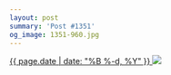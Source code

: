 ```yaml
---
layout: post
summary: 'Post #1351'
og_image: 1351-960.jpg
---
```


<p>
 <time>
  <a href="/1351">
   {{ page.date | date: "%B %-d, %Y" }}
  </a>
 </time>
 <a href="/1351">
  <img data-taken="5/4/2021" sizes="(min-width: 700px) 50vw, calc(100vw - 2rem)" src="{{ site.assets_url }}/1351-480.jpg" srcset="{{ site.assets_url }}/1351-240.jpg 240w, {{ site.assets_url }}/1351-480.jpg 480w, {{ site.assets_url }}/1351-720.jpg 720w, {{ site.assets_url }}/1351-960.jpg 960w"/>
 </a>
</p>
